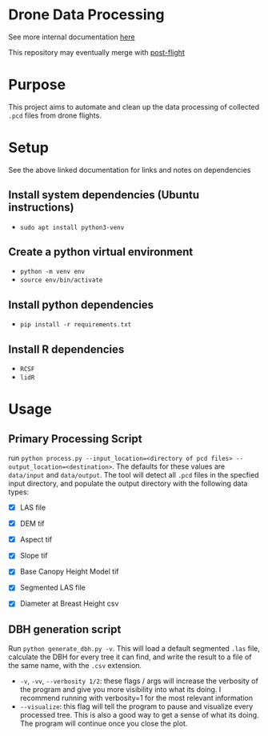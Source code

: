 # Drone Data Processing

See more internal documentation [here](https://www.notion.so/robotics88/Data-Processing-Documentation-1212bdc47817801bb5f6ccf8cfeed58e?pvs=4)

This repository may eventually merge with [post-flight](https://github.com/robotics-88/post-flight)

# Purpose

This project aims to automate and clean up the data processing of collected `.pcd` files from drone flights.

# Setup

See the above linked documentation for links and notes on dependencies

## Install system dependencies (Ubuntu instructions)
- `sudo apt install python3-venv`

## Create a python virtual environment
- `python -m venv env`
- `source env/bin/activate`

## Install python dependencies
- `pip install -r requirements.txt`

## Install R dependencies
- `RCSF`
- `lidR`



# Usage

## Primary Processing Script

run `python process.py --input_location=<directory of pcd files> --output_location=<destination>`. The defaults for these values are `data/input` and `data/output`. The tool will detect all `.pcd` files in the specfied input directory, and populate the output directory with the following data types:

- [X] LAS file
- [X] DEM tif
- [X] Aspect tif
- [X] Slope tif
- [X] Base Canopy Height Model tif
- [X] Segmented LAS file
- [X] Diameter at Breast Height csv


## DBH generation script

Run `python generate_dbh.py -v`. This will load a default segmented `.las` file, calculate the DBH for every tree it can find, and write the result to a file of the same name, with the `.csv` extension.
- `-v`, `-vv`, `--verbosity 1/2`: these flags / args will increase the verbosity of the program and give you more visibility into what its doing. I recommend running with verbosity=1 for the most relevant information
- `--visualize`: this flag will tell the program to pause and visualize every processed tree. This is also a good way to get a sense of what its doing. The program will continue once you close the plot.